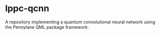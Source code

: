 # lppc-qcnn
A repository implementing a quantum convolutional neural network using the Pennylane QML package framework.
